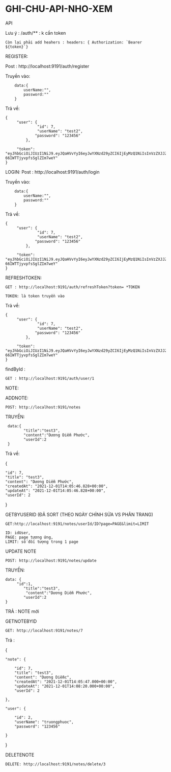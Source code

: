 # GHI-CHU-API-NHO-XEM
API 

Lưu ý : /auth/** : k cần token

	Còn lại phải add heahers : headers: { Authorization: `Bearer ${token}`}

REGISTER:

Post : http://localhost:9191/auth/register

Truyền vào:	

		data:{
			userName:"",
			password:""
		}
Trả về: 
		
	{
   		 "user": {
      			  "id": 7,
      			  "userName": "test2",
       			 "password": "123456"
   			 },

   		 "token": "eyJhbGciOiJIUzI1NiJ9.eyJQaHVvYyI6eyJwYXNzd29yZCI6IjEyMzQ1NiIsInVzZXJJZCI6NywiYXV0aG9yaXRpZXMiOm51bGwsInVzZXJuYW1lIjoidGVzdDIifSwiZXhwIjoxNjM5MjMwOTM1fQ.kPDUcADmssrsYAx0SEYe-66IWTTjyvpfsSglZIm7weY"
	}

LOGIN: 
Post : http://localhost:9191/auth/login

Truyền vào:	

		data:{
			userName:"",
			password:""
		}
Trả về: 
		
	{
   		 "user": {
      			  "id": 7,
      			  "userName": "test2",
       			 "password": "123456"
   			 },

   		 "token": "eyJhbGciOiJIUzI1NiJ9.eyJQaHVvYyI6eyJwYXNzd29yZCI6IjEyMzQ1NiIsInVzZXJJZCI6NywiYXV0aG9yaXRpZXMiOm51bGwsInVzZXJuYW1lIjoidGVzdDIifSwiZXhwIjoxNjM5MjMwOTM1fQ.kPDUcADmssrsYAx0SEYe-66IWTTjyvpfsSglZIm7weY"
	}
	
	
REFRESHTOKEN:

	GET : http://localhost:9191/auth/refreshToken?token= *TOKEN
	
	TOKEN: là token truyền vào
	

Trả về: 
		
	{
   		 "user": {
      			  "id": 7,
      			  "userName": "test2",
       			 "password": "123456"
   			 },

   		 "token": "eyJhbGciOiJIUzI1NiJ9.eyJQaHVvYyI6eyJwYXNzd29yZCI6IjEyMzQ1NiIsInVzZXJJZCI6NywiYXV0aG9yaXRpZXMiOm51bGwsInVzZXJuYW1lIjoidGVzdDIifSwiZXhwIjoxNjM5MjMwOTM1fQ.kPDUcADmssrsYAx0SEYe-66IWTTjyvpfsSglZIm7weY"
	}
	



findById :

	GET : http://localhost:9191/auth/user/1


NOTE:


ADDNOTE:

	POST: http://localhost:9191/notes
  
 TRUYỀN: 

	 data:{
       		"title":"test3",
      		"content":"Dương Diễm Phước",
      		"userId":2
	 }
 Trả về: 

 {
 
    "id": 7,
    "title": "test3",
    "content": "Dương Diễm Phước",
    "createdAt": "2021-12-01T14:05:46.828+00:00",
    "updateAt": "2021-12-01T14:05:46.828+00:00",
    "userId": 2
    
}

GETBYUSERID (ĐÃ SORT (THEO NGÀY CHỈNH SỬA VS PHÂN TRANG) 

	GET:http://localhost:9191/notes/userId/ID?page=PAGE&limit=LIMIT
	
	ID: idUser,
	PAGE: page tương ứng,
	LIMIT: số đối tượng trong 1 page


UPDATE NOTE

	POST: http://localhost:9191/notes/update
  
 TRUYỀN:

	data: {
		 "id":1,
       		"title":"test3",
      		 "content":"Dương Diễm Phước",
       		"userId":2
	}

 TRẢ : NOTE mới


GETNOTEBYID

	GET: http://localhost:9191/notes/7

 Trả :
 
{

    "note": {
    
        "id": 7,
        "title": "test3",
        "content": "Dương Diễmc",
        "createdAt": "2021-12-01T14:05:47.000+00:00",
        "updateAt": "2021-12-01T14:08:20.000+00:00",
        "userId": 2
        
    },
    
    "user": {
    
        "id": 2,
        "userName": "truongphuoc",
        "password": "123456"
        
    }
}


DELETENOTE

	DELETE: http://localhost:9191/notes/delete/3
